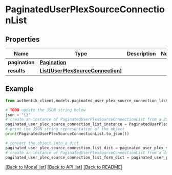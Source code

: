 # PaginatedUserPlexSourceConnectionList


## Properties

Name | Type | Description | Notes
------------ | ------------- | ------------- | -------------
**pagination** | [**Pagination**](Pagination.md) |  | 
**results** | [**List[UserPlexSourceConnection]**](UserPlexSourceConnection.md) |  | 

## Example

```python
from authentik_client.models.paginated_user_plex_source_connection_list import PaginatedUserPlexSourceConnectionList

# TODO update the JSON string below
json = "{}"
# create an instance of PaginatedUserPlexSourceConnectionList from a JSON string
paginated_user_plex_source_connection_list_instance = PaginatedUserPlexSourceConnectionList.from_json(json)
# print the JSON string representation of the object
print(PaginatedUserPlexSourceConnectionList.to_json())

# convert the object into a dict
paginated_user_plex_source_connection_list_dict = paginated_user_plex_source_connection_list_instance.to_dict()
# create an instance of PaginatedUserPlexSourceConnectionList from a dict
paginated_user_plex_source_connection_list_form_dict = paginated_user_plex_source_connection_list.from_dict(paginated_user_plex_source_connection_list_dict)
```
[[Back to Model list]](../README.md#documentation-for-models) [[Back to API list]](../README.md#documentation-for-api-endpoints) [[Back to README]](../README.md)


